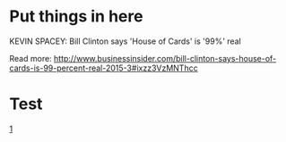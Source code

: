 Put things in here
==================

KEVIN SPACEY: Bill Clinton says 'House of Cards' is '99%' real

Read more: http://www.businessinsider.com/bill-clinton-says-house-of-cards-is-99-percent-real-2015-3#ixzz3VzMNThcc

Test
====

[1]




[1]: https://tinemettejespersen.files.wordpress.com/2012/03/ffftextthisisanimage.gif